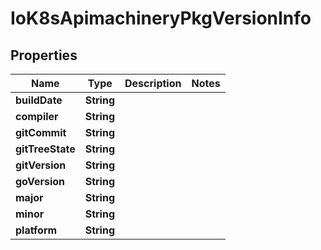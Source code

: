 
# IoK8sApimachineryPkgVersionInfo

## Properties
Name | Type | Description | Notes
------------ | ------------- | ------------- | -------------
**buildDate** | **String** |  | 
**compiler** | **String** |  | 
**gitCommit** | **String** |  | 
**gitTreeState** | **String** |  | 
**gitVersion** | **String** |  | 
**goVersion** | **String** |  | 
**major** | **String** |  | 
**minor** | **String** |  | 
**platform** | **String** |  | 



